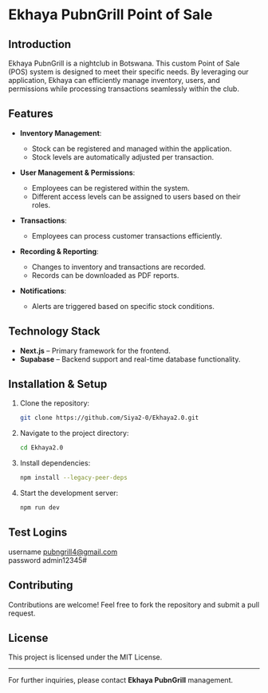 # Ekhaya PubnGrill Point of Sale

## Introduction
Ekhaya PubnGrill is a nightclub in Botswana. This custom Point of Sale (POS) system is designed to meet their specific needs. By leveraging our application, Ekhaya can efficiently manage inventory, users, and permissions while processing transactions seamlessly within the club.

## Features
- **Inventory Management**:
  - Stock can be registered and managed within the application.
  - Stock levels are automatically adjusted per transaction.
  
- **User Management & Permissions**:
  - Employees can be registered within the system.
  - Different access levels can be assigned to users based on their roles.
  
- **Transactions**:
  - Employees can process customer transactions efficiently.
  
- **Recording & Reporting**:
  - Changes to inventory and transactions are recorded.
  - Records can be downloaded as PDF reports.
  
- **Notifications**:
  - Alerts are triggered based on specific stock conditions.

## Technology Stack
- **Next.js** – Primary framework for the frontend.
- **Supabase** – Backend support and real-time database functionality.

## Installation & Setup
1. Clone the repository:
   ```sh
   git clone https://github.com/Siya2-0/Ekhaya2.0.git
   ```
2. Navigate to the project directory:
   ```sh
   cd Ekhaya2.0
   ```
3. Install dependencies:
   ```sh
   npm install --legacy-peer-deps
   ```
4. Start the development server:
   ```sh
   npm run dev
   ```

## Test Logins
username pubngrill4@gmail.com   
password admin12345#

## Contributing
Contributions are welcome! Feel free to fork the repository and submit a pull request.

## License
This project is licensed under the MIT License.

---
For further inquiries, please contact **Ekhaya PubnGrill** management.

